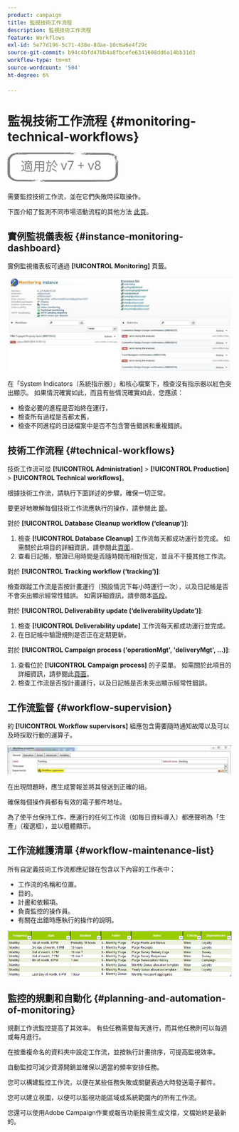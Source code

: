 ```yaml
---
product: campaign
title: 監視技術工作流程
description: 監視技術工作流程
feature: Workflows
exl-id: 5e77d196-5c71-438e-8dae-10c6a6e4f29c
source-git-commit: b94c4bfd478b4a8fbcefe6341608dd6a14bb31d3
workflow-type: tm+mt
source-wordcount: '504'
ht-degree: 6%

---
```


# 監視技術工作流程 {#monitoring-technical-workflows}

![](../../assets/common.svg)

需要監控技術工作流，並在它們失敗時採取操作。

下面介紹了監測不同市場活動流程的其他方法 [此頁](../../production/using/monitoring-guidelines.md)。

## 實例監視儀表板 {#instance-monitoring-dashboard}

實例監視儀表板可通過 **[!UICONTROL Monitoring]** 頁籤。

![](assets/monitoring_technical_workflows1.png)

在「System Indicators（系統指示器）」和核心檔案下，檢查沒有指示器以紅色突出顯示。 如果情況確實如此，而且有些情況確實如此，您應該：

* 檢查必要的進程是否始終在運行，
* 檢查所有過程是否都太舊，
* 檢查不同進程的日誌檔案中是否不包含警告錯誤和重複錯誤。

## 技術工作流程 {#technical-workflows}

技術工作流可從 **[!UICONTROL Administration]** > **[!UICONTROL Production]** > **[!UICONTROL Technical workflows]**。

根據技術工作流，請執行下面詳述的步驟，確保一切正常。

要更好地瞭解每個技術工作流應執行的操作，請參閱此 [節](about-technical-workflows.md)。

對於 **[!UICONTROL Database Cleanup workflow (‘cleanup’)]**:

1. 檢查 **[!UICONTROL Database Cleanup]** 工作流每天都成功運行並完成。 如需關於此項目的詳細資訊，請參閱此[頁面](../../production/using/database-cleanup-workflow.md)..
1. 查看日記帳，驗證已用時間是否隨時間而相對恆定，並且不干擾其他工作流。

對於 **[!UICONTROL Tracking workflow (‘tracking’)]**:

檢查跟蹤工作流是否按計畫運行（預設情況下每小時運行一次），以及日記帳是否不會突出顯示經常性錯誤。 如需詳細資訊，請參閱本[區段](delivery.md)。

對於 **[!UICONTROL Deliverability update (‘deliverabilityUpdate’)]**:

1. 檢查 **[!UICONTROL Deliverability update]** 工作流每天都成功運行並完成。
1. 在日記帳中驗證規則是否正在定期更新。

對於 **[!UICONTROL Campaign process ('operationMgt', 'deliveryMgt', ...)]**:

1. 查看位於 **[!UICONTROL Campaign process]** 的子菜單。 如需關於此項目的詳細資訊，請參閱此[頁面](about-technical-workflows.md)。
1. 檢查工作流是否按計畫運行，以及日記帳是否未突出顯示經常性錯誤。

## 工作流監督 {#workflow-supervision}

的 **[!UICONTROL Workflow supervisors]** 組應包含需要隨時通知故障以及可以及時採取行動的運算子。

![](assets/monitoring_technical_workflows3.png)

在出現問題時，應生成警報並將其發送到正確的組。

確保每個操作員都有有效的電子郵件地址。

為了使平台保持工作，應運行的任何工作流（如每日資料導入）都應聲明為「生產」（複選框），並以粗體顯示。

## 工作流維護清單 {#workflow-maintenance-list}

所有自定義技術工作流都應記錄在包含以下內容的工作表中：

* 工作流的名稱和位置。
* 目的。
* 計畫和依賴項。
* 負責監控的操作員。
* 有關在出錯時應執行的操作的說明。

![](assets/monitoring_technical_workflows4.png)

## 監控的規劃和自動化 {#planning-and-automation-of-monitoring}

規劃工作流監控提高了其效率。 有些任務需要每天進行，而其他任務則可以每週或每月進行。

在按重複命名的資料夾中設定工作流，並按執行計畫排序，可提高監視效率。

自動監控可減少資源開銷並確保以適當的頻率安排任務。

您可以構建監控工作流，以便在某些任務失敗或關鍵表過大時發送電子郵件。

您可以建立視圖，以便可以監視功能區域或系統範圍內的所有工作流。

您還可以使用Adobe Campaign作業或報告功能按需生成文檔，文檔始終是最新的。

